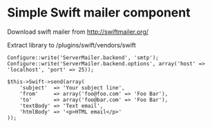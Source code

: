 # Simple Swift mailer component

Download swift mailer from 
http://swiftmailer.org/

Extract library to /plugins/swift/vendors/swift

    Configure::write('ServerMailer.backend', 'smtp');
    Configure::write('ServerMailer.backend.options', array('host' => 'localhost', 'port' => 25));

    $this->Swift->send(array(
        'subject'  => 'Your subject line',
        'from'     => array('foo@foo.com' => 'Foo Bar'),
        'to'       => array('foo@bar.com' => 'Foo Bar'),
        'textBody' => 'Text email',
        'htmlBody' => '<p>HTML email</p>'
    ));
